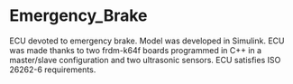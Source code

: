 # Emergency_Brake
ECU devoted to emergency brake. Model was developed in Simulink. ECU was made thanks to two frdm-k64f boards programmed in C++ in a master/slave configuration and two ultrasonic sensors. ECU satisfies ISO 26262-6 requirements.
